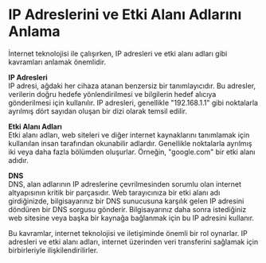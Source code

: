 # IP Adreslerini ve Etki Alanı Adlarını Anlama

İnternet teknolojisi ile çalışırken, IP adresleri ve etki alanı adları gibi kavramları anlamak önemlidir.

**IP Adresleri** <br>
IP adresi, ağdaki her cihaza atanan benzersiz bir tanımlayıcıdır. Bu adresler, verilerin doğru hedefe yönlendirilmesi ve bilgilerin hedef alıcıya gönderilmesi için kullanılır. IP adresleri, genellikle "192.168.1.1" gibi noktalarla ayrılmış dört sayıdan oluşan bir dizi olarak temsil edilir.

**Etki Alanı Adları** <br>
Etki alanı adları, web siteleri ve diğer internet kaynaklarını tanımlamak için kullanılan insan tarafından okunabilir adlardır. Genellikle noktalarla ayrılmış iki veya daha fazla bölümden oluşurlar. Örneğin, "google.com" bir etki alanı adıdır.

**DNS** <br>
DNS, alan adlarının IP adreslerine çevrilmesinden sorumlu olan internet altyapısının kritik bir parçasıdır. Web tarayıcınıza bir etki alanı adı girdiğinizde, bilgisayarınız bir DNS sunucusuna karşılık gelen IP adresini döndüren bir DNS sorgusu gönderir. Bilgisayarınız daha sonra istediğiniz web sitesine veya başka bir kaynağa bağlanmak için bu IP adresini kullanır.

Bu kavramlar, internet teknolojisi ve iletişiminde önemli bir rol oynarlar. IP adresleri ve etki alanı adları, internet üzerinden veri transferini sağlamak için birbirleriyle ilişkilendirilirler.